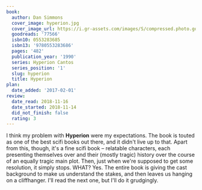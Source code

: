 ```yaml
---
book:
  author: Dan Simmons
  cover_image: hyperion.jpg
  cover_image_url: https://i.gr-assets.com/images/S/compressed.photo.goodreads.com/books/1405546838l/77566._SY160_.jpg
  goodreads: '77566'
  isbn10: 0553283685
  isbn13: '9780553283686'
  pages: '482'
  publication_year: '1990'
  series: Hyperion Cantos
  series_position: '1'
  slug: hyperion
  title: Hyperion
plan:
  date_added: '2017-02-01'
review:
  date_read: 2018-11-16
  date_started: 2018-11-14
  did_not_finish: false
  rating: 3
---
```


I think my problem with **Hyperion** were my expectations. The book is touted as one of the best scifi books out there, and it didn't live up to that. Apart from this, though, it's a fine scifi book – relatable characters, each presenting themselves over and their (mostly tragic) history over the course of an equally tragic main plot. Then, just when we're supposed to get some resolution, it simply stops. WHAT? Yes. The entire book is giving the cast background to make us understand the stakes, and then leaves us hanging on a cliffhanger. I'll read the next one, but I'll do it grudgingly.

